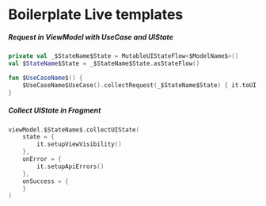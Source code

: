 # Boilerplate Live templates

##### Request in ViewModel with UseCase and UIState

```kotlin
private val _$StateName$State = MutableUIStateFlow<$ModelName$>()
val $StateName$State = _$StateName$State.asStateFlow()

fun $UseCaseName$() {
    $UseCaseName$UseCase().collectRequest(_$StateName$State) { it.toUI() }
}
```

##### Collect UIState in Fragment

```kotlin
viewModel.$StateName$.collectUIState(
    state = {
        it.setupViewVisibility()
    },
    onError = {
        it.setupApiErrors()
    },
    onSuccess = {
    }
)
```
